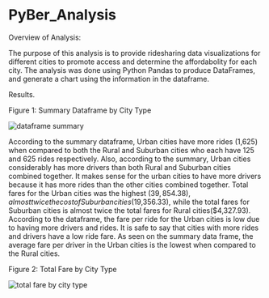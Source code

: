 # PyBer_Analysis
Overview of Analysis:
   
   The purpose of this analysis is to provide ridesharing data visualizations for different cities to promote access and determine the affordabolity for each city.
   The analysis was done using Python Pandas to produce DataFrames, and generate a chart using the information in the dataframe.


Results.
   
   Figure 1: Summary Dataframe by City Type 
    
    
![dataframe summary](https://user-images.githubusercontent.com/104453593/172488836-d30d0ffe-bf85-4e33-9677-5da07284b629.PNG)

According to the summary dataframe, Urban cities have more rides (1,625) when compared to both the Rural and Suburban cities who each have 125 and 625 rides respectively. Also, according to the summary, Urban cities considerably has more drivers than both Rural and Suburban cities combined together. It makes sense for the urban cities to have more drivers because it has more rides than the other cities combined together. 
Total fares for the Urban cities was the highest ($39,854.38), almost twice the cost of Suburban cities ($19,356.33), while the total fares for Suburban cities is almost twice the total fares for Rural cities($4,327.93). 
According to the dataframe, the fare per ride for the Urban cities is low due to having more drivers and rides. It is safe to say that cities with more rides and drivers have a low ride fare.
As seen on the summary data frame, the average fare per driver in the Urban cities is the lowest when compared to the Rural cities. 

Figure 2: Total Fare by City Type


![total fare by city type](https://user-images.githubusercontent.com/104453593/172874132-778b0df2-5b34-4bd2-b15d-cc57497b4495.PNG)

